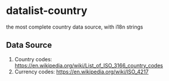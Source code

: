 # datalist-country

the most complete country data source, with i18n strings

## Data Source

1. Country codes: https://en.wikipedia.org/wiki/List_of_ISO_3166_country_codes
2. Currency codes: https://en.wikipedia.org/wiki/ISO_4217
